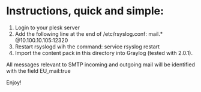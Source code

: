 # Instructions, quick and simple:

1. Login to your plesk server
2. Add the following line at the end of /etc/rsyslog.conf:
   mail.* @10.100.10.105:12320
3. Restart rsyslogd wih the command: 
   service rsyslog restart
4. Import the content pack in this directory into Graylog (tested with 2.0.1).

All messages relevant to SMTP incoming and outgoing mail will be identified with the field EU_mail:true

Enjoy!

